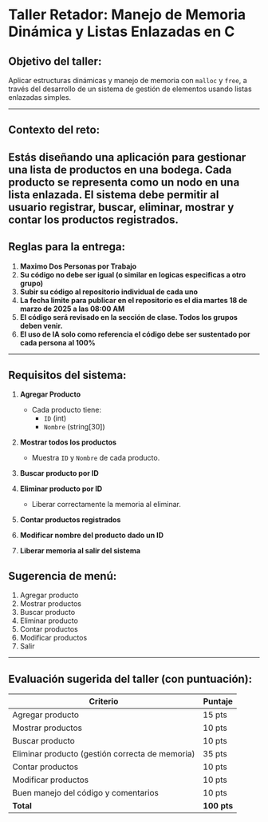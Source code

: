 # Taller Retador: Manejo de Memoria Dinámica y Listas Enlazadas en C

## Objetivo del taller:
Aplicar estructuras dinámicas y manejo de memoria con `malloc` y `free`, a través del desarrollo de un sistema de gestión de elementos usando listas enlazadas simples.

---

## Contexto del reto:
Estás diseñando una aplicación para gestionar una lista de productos en una bodega. Cada producto se representa como un nodo en una lista enlazada. El sistema debe permitir al usuario **registrar, buscar, eliminar, mostrar y contar los productos registrados**.
---

## Reglas para la entrega:
1. **Maximo Dos Personas por Trabajo**
2. **Su código no debe ser igual (o similar en logicas especificas a otro grupo)**
3. **Subir su código al repositorio individual de cada uno**
4. **La fecha limite para publicar en el repositorio es el dia martes 18 de marzo de 2025 a las 08:00 AM**
5. **El código será revisado en la sección de clase. Todos los grupos deben venir.**
6. **El uso de IA solo como referencia el código debe ser sustentado por cada persona al 100%**


---

## Requisitos del sistema:
1. **Agregar Producto**
   - Cada producto tiene: 
     - `ID` (int)
     - `Nombre` (string[30])

2. **Mostrar todos los productos**
   - Muestra `ID` y `Nombre` de cada producto.

3. **Buscar producto por ID**

4. **Eliminar producto por ID**
   - Liberar correctamente la memoria al eliminar.

5. **Contar productos registrados**

6. **Modificar nombre del producto dado un ID**
7. **Liberar memoria al salir del sistema**


## Sugerencia de menú:
1. Agregar producto  
2. Mostrar productos  
3. Buscar producto  
4. Eliminar producto  
5. Contar productos  
6. Modificar productos  
7. Salir  

---

## Evaluación sugerida del taller (con puntuación):
| **Criterio**                        | **Puntaje** |
|-------------------------------------|-------------|
| Agregar producto                    | 15 pts      |
| Mostrar productos                   | 10 pts      |
| Buscar producto                     | 10 pts      |
| Eliminar producto (gestión correcta de memoria) | 35 pts      |
| Contar productos                    | 10 pts      |
| Modificar productos                 | 10 pts      |
| Buen manejo del código y comentarios| 10 pts      |
| **Total**                           | **100 pts** |
